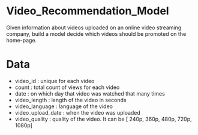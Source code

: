 # Video_Recommendation_Model
Given information about videos uploaded on an online video streaming company, build a model decide which videos should be promoted on the home-page. 

# Data

- video_id : unique for each video
- count : total count of views for each video
- date : on which day that video was watched that many times
- video_length : length of the video in seconds
- video_language : language of the video
- video_upload_date : when the video was uploaded
- video_quality : quality of the video. It can be [ 240p, 360p, 480p, 720p, 1080p]
